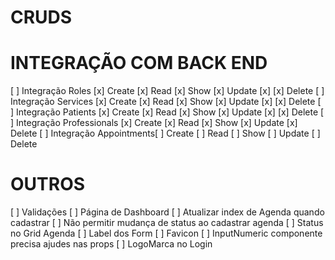 # CRUDS

# INTEGRAÇÃO COM BACK END

[ ] Integração Roles [x] Create [x] Read [x] Show [x] Update [x] [x] Delete
[ ] Integração Services [x] Create [x] Read [x] Show [x] Update [x] [x] Delete
[ ] Integração Patients [x] Create [x] Read [x] Show [x] Update [x] [x] Delete
[ ] Integração Professionals [x] Create [x] Read [x] Show [x] Update [x] Delete
[ ] Integração Appointments[ ] Create [ ] Read [ ] Show [ ] Update [ ] Delete

# OUTROS

[ ] Validações
[ ] Página de Dashboard
[ ] Atualizar index de Agenda quando cadastrar
[ ] Não permitir mudança de status ao cadastrar agenda
[ ] Status no Grid Agenda
[ ] Label dos Form
[ ] Favicon
[ ] InputNumeric componente precisa ajudes nas props
[ ] LogoMarca no Login
